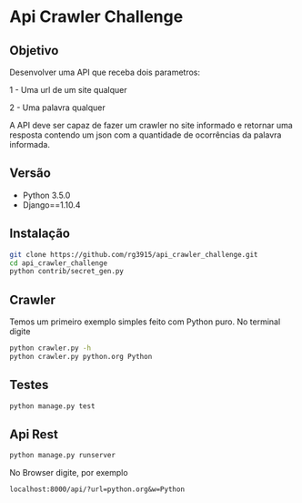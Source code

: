 # Api Crawler Challenge

## Objetivo

Desenvolver uma API que receba dois parametros:

1 - Uma url de um site qualquer

2 - Uma palavra qualquer

A API deve ser capaz de fazer um crawler no site informado e retornar uma resposta contendo um json com a quantidade de ocorrências da palavra informada.

## Versão

* Python 3.5.0
* Django==1.10.4


## Instalação

```bash
git clone https://github.com/rg3915/api_crawler_challenge.git
cd api_crawler_challenge
python contrib/secret_gen.py
```

## Crawler

Temos um primeiro exemplo simples feito com Python puro. No terminal digite

```bash
python crawler.py -h
python crawler.py python.org Python
```

## Testes

```bash
python manage.py test
```

## Api Rest

```bash
python manage.py runserver
```

No Browser digite, por exemplo

```
localhost:8000/api/?url=python.org&w=Python
```

